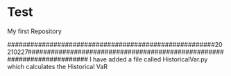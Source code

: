# Test
My first Repository

######################################################20210227########################################################################
I have added a file called HistoricalVar.py which calculates the Historical VaR